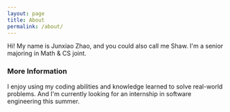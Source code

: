 ```yaml
---
layout: page
title: About
permalink: /about/
---
```


Hi! My name is Junxiao Zhao, and you could also call me Shaw. I'm a senior majoring in Math & CS joint.

### More Information

I enjoy using my coding abilities and knowledge learned to solve real-world problems. And I'm currently looking for an internship in software engineering this summer.

